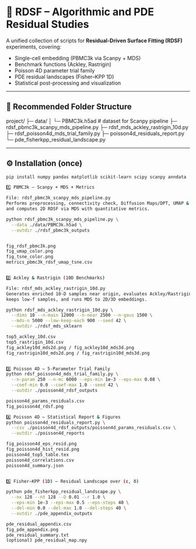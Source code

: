 # 🧠 RDSF – Algorithmic and PDE Residual Studies

A unified collection of scripts for **Residual-Driven Surface Fitting (RDSF)** experiments, covering:
- Single-cell embedding (PBMC3k via Scanpy + MDS)
- Benchmark functions (Ackley, Rastrigin)
- Poisson 4D parameter trial family
- PDE residual landscapes (Fisher–KPP 1D)
- Statistical post-processing and visualization

---

## 📁 Recommended Folder Structure
project/
├─ data/
│ └─ PBMC3k.h5ad # dataset for Scanpy pipeline
├─ rdsf_pbmc3k_scanpy_mds_pipeline.py
├─ rdsf_mds_ackley_rastrigin_10d.py
├─ rdsf_poisson4d_mds_trial_family.py
├─ poisson4d_residuals_report.py
└─ pde_fisherkpp_residual_landscape.py


---

## ⚙️ Installation (once)
```bash
pip install numpy pandas matplotlib scikit-learn scipy scanpy anndata

1️⃣ PBMC3k — Scanpy + MDS + Metrics

File: rdsf_pbmc3k_scanpy_mds_pipeline.py
Performs preprocessing, connectivity check, Diffusion Maps/DPT, UMAP & t-SNE embeddings,
and computes 2D RDSF via MDS with quantitative metrics.

python rdsf_pbmc3k_scanpy_mds_pipeline.py \
  --data ./data/PBMC3k.h5ad \
  --outdir ./rdsf_pbmc3k_outputs


fig_rdsf_pbmc3k.png
fig_umap_color.png
fig_tsne_color.png
metrics_pbmc3k_rdsf_umap_tsne.csv


2️⃣ Ackley & Rastrigin (10D Benchmarks)

File: rdsf_mds_ackley_rastrigin_10d.py
Generates enriched 10-D samples near origin, evaluates Ackley/Rastrigin functions,
keeps low-f samples, and runs MDS to 2D/3D embeddings.

python rdsf_mds_ackley_rastrigin_10d.py \
  --dims 10 --n-main 12000 --n-near 2500 --n-gaus 1500 \
  --mds-n 5000 --low-keep-each 900 --seed 42 \
  --outdir ./rdsf_mds_sklearn

top5_ackley_10d.csv
top5_rastrigin_10d.csv
fig_ackley10d_mds2d.png / fig_ackley10d_mds3d.png
fig_rastrigin10d_mds2d.png / fig_rastrigin10d_mds3d.png


3️⃣ Poisson 4D — 5-Parameter Trial Family
python rdsf_poisson4d_mds_trial_family.py \
  --n-param 250 --n-mc 6000 --eps-min 1e-3 --eps-max 0.08 \
  --coef-min 0.0 --coef-max 1.0 --seed 42 \
  --outdir ./poisson4d_rdsf_outputs

poisson4d_params_residuals.csv
fig_poisson4d_rdsf.png

4️⃣ Poisson 4D — Statistical Report & Figures
python poisson4d_residuals_report.py \
  --csv ./poisson4d_rdsf_outputs/poisson4d_params_residuals.csv \
  --outdir ./poisson4d_reports

fig_poisson4d_eps_resid.png
fig_poisson4d_hist_resid.png
poisson4d_top5_table.tex
poisson4d_correlations.csv
poisson4d_summary.json


5️⃣ Fisher–KPP (1D) — Residual Landscape over (ε, δ)

python pde_fisherkpp_residual_landscape.py \
  --nx 128 --nt 128 --D 0.01 --r 1.0 \
  --eps-min 1e-3 --eps-max 0.5 --eps-steps 40 \
  --del-min 0.0 --del-max 1.0 --del-steps 40 \
  --outdir ./pde_appendix_outputs

pde_residual_appendix.csv
fig_pde_appendix.png
pde_residual_summary.txt
(optional) pde_residual_map.npy


